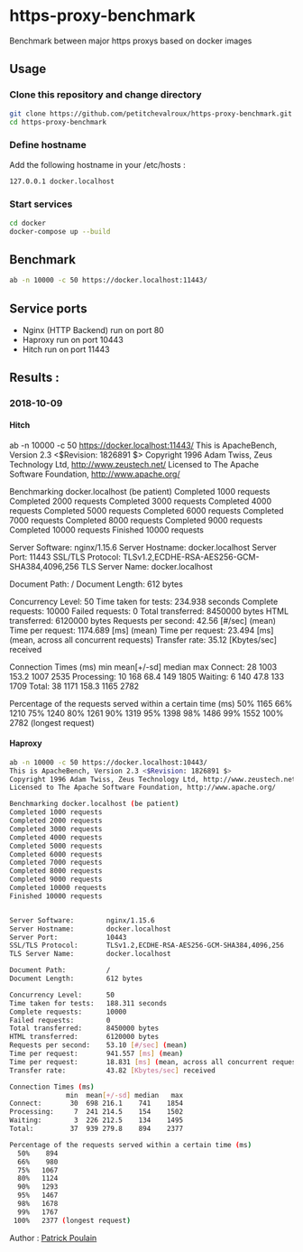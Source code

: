 # https-proxy-benchmark

Benchmark between major https proxys based on docker images

## Usage
### Clone this repository and change directory

```bash
git clone https://github.com/petitchevalroux/https-proxy-benchmark.git
cd https-proxy-benchmark
```

### Define hostname
Add the following hostname in your /etc/hosts :
```bash
127.0.0.1 docker.localhost
```

### Start services
```bash
cd docker
docker-compose up --build 
```

## Benchmark
```bash
ab -n 10000 -c 50 https://docker.localhost:11443/

```

## Service ports
 * Nginx (HTTP Backend) run on port 80
 * Haproxy run on port 10443
 * Hitch run on port 11443

## Results :
### 2018-10-09
#### Hitch
ab -n 10000 -c 50 https://docker.localhost:11443/
This is ApacheBench, Version 2.3 <$Revision: 1826891 $>
Copyright 1996 Adam Twiss, Zeus Technology Ltd, http://www.zeustech.net/
Licensed to The Apache Software Foundation, http://www.apache.org/

Benchmarking docker.localhost (be patient)
Completed 1000 requests
Completed 2000 requests
Completed 3000 requests
Completed 4000 requests
Completed 5000 requests
Completed 6000 requests
Completed 7000 requests
Completed 8000 requests
Completed 9000 requests
Completed 10000 requests
Finished 10000 requests


Server Software:        nginx/1.15.6
Server Hostname:        docker.localhost
Server Port:            11443
SSL/TLS Protocol:       TLSv1.2,ECDHE-RSA-AES256-GCM-SHA384,4096,256
TLS Server Name:        docker.localhost

Document Path:          /
Document Length:        612 bytes

Concurrency Level:      50
Time taken for tests:   234.938 seconds
Complete requests:      10000
Failed requests:        0
Total transferred:      8450000 bytes
HTML transferred:       6120000 bytes
Requests per second:    42.56 [#/sec] (mean)
Time per request:       1174.689 [ms] (mean)
Time per request:       23.494 [ms] (mean, across all concurrent requests)
Transfer rate:          35.12 [Kbytes/sec] received

Connection Times (ms)
              min  mean[+/-sd] median   max
Connect:       28 1003 153.2   1007    2535
Processing:    10  168  68.4    149    1805
Waiting:        6  140  47.8    133    1709
Total:         38 1171 158.3   1165    2782

Percentage of the requests served within a certain time (ms)
  50%   1165
  66%   1210
  75%   1240
  80%   1261
  90%   1319
  95%   1398
  98%   1486
  99%   1552
 100%   2782 (longest request)

#### Haproxy
```bash
ab -n 10000 -c 50 https://docker.localhost:10443/
This is ApacheBench, Version 2.3 <$Revision: 1826891 $>
Copyright 1996 Adam Twiss, Zeus Technology Ltd, http://www.zeustech.net/
Licensed to The Apache Software Foundation, http://www.apache.org/

Benchmarking docker.localhost (be patient)
Completed 1000 requests
Completed 2000 requests
Completed 3000 requests
Completed 4000 requests
Completed 5000 requests
Completed 6000 requests
Completed 7000 requests
Completed 8000 requests
Completed 9000 requests
Completed 10000 requests
Finished 10000 requests


Server Software:        nginx/1.15.6
Server Hostname:        docker.localhost
Server Port:            10443
SSL/TLS Protocol:       TLSv1.2,ECDHE-RSA-AES256-GCM-SHA384,4096,256
TLS Server Name:        docker.localhost

Document Path:          /
Document Length:        612 bytes

Concurrency Level:      50
Time taken for tests:   188.311 seconds
Complete requests:      10000
Failed requests:        0
Total transferred:      8450000 bytes
HTML transferred:       6120000 bytes
Requests per second:    53.10 [#/sec] (mean)
Time per request:       941.557 [ms] (mean)
Time per request:       18.831 [ms] (mean, across all concurrent requests)
Transfer rate:          43.82 [Kbytes/sec] received

Connection Times (ms)
              min  mean[+/-sd] median   max
Connect:       30  698 216.1    741    1854
Processing:     7  241 214.5    154    1502
Waiting:        3  226 212.5    134    1495
Total:         37  939 279.8    894    2377

Percentage of the requests served within a certain time (ms)
  50%    894
  66%    980
  75%   1067
  80%   1124
  90%   1293
  95%   1467
  98%   1678
  99%   1767
 100%   2377 (longest request)
```

Author : [Patrick Poulain](http://petitchevalroux.net)
